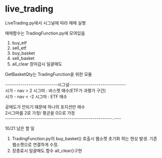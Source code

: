 # live_trading
LiveTrading.py에서 시그널에 따라 매매 실행

매매함수는 TradingFunction.py에 모여있음
 1) buy_etf
 2) sell_etf
 3) buy_basket
 4) sell_basket
 5) all_clear 장마감시 일괄매도

 GetBasketQty는 TradingFunction을 위한 모듈

---------------------------시그널-----------------------------  
시가 - nav > 2 시그마 : 바스켓 매수(ETF가 과평가 구간)  
시가 - nav < -2 시그마 : ETF 매수  

공매도가 안되기 떄문에 하나의 포지션만 매수  
2시그마를 2로 가정/ 평균을 0으로 가정  
-------------------------------------------------------.----

10/21 남은 할 일
1. TradingFunction.py의 buy_basket() 호출시 웹소켓 초기화 하는 현상 발생. 기존 웹소켓으로 연결하게 수정.
2. 장종료시 일괄매도 함수 all_clear()구현
